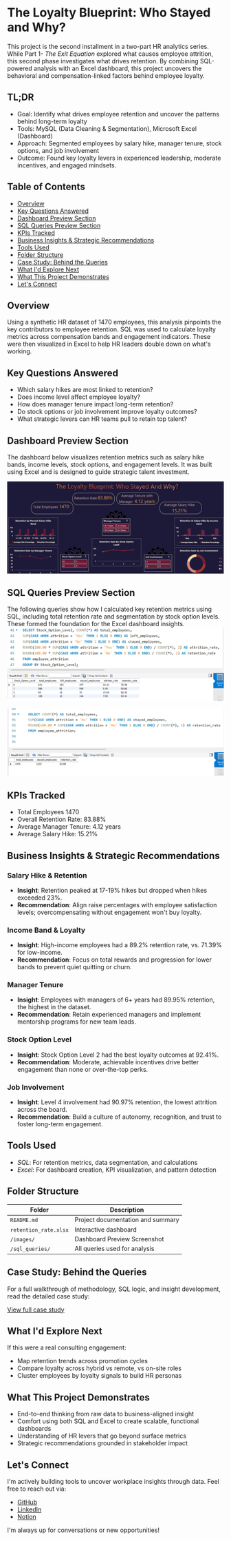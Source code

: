 # The Loyalty Blueprint: Who Stayed and Why?

This project is the second installment in a two-part HR analytics series. While Part 1- *The Exit Equation* explored what causes employee attrition, this second phase investigates what drives retention. By combining SQL-powered analysis with an Excel dashboard, this project uncovers the behavioral and compensation-linked factors behind employee loyalty.

## TL;DR
 * Goal: Identify what drives employee retention and uncover the patterns behind long-term loyalty
 * Tools: MySQL (Data Cleaning & Segmentation), Microsoft Excel (Dashboard)
 * Approach: Segmented employees by salary hike, manager tenure, stock options, and job involvement
 * Outcome: Found key loyalty levers in experienced leadership, moderate incentives, and engaged mindsets.

## Table of Contents
 * [Overview](#overview)
 * [Key Questions Answered](#key-questions-answered)
 * [Dashboard Preview Section](#dashboard-preview-section)
 * [SQL Queries Preview Section](#sql-queries-preview-section)
 * [KPIs Tracked](#kpis-tracked)
 * [Business Insights & Strategic Recommendations](#business-insights--strategic-recommendations)
 * [Tools Used](#tools-used)
 * [Folder Structure](#folder-structure)
 * [Case Study: Behind the Queries](#case-study-behind-the-questies)
 * [What I'd Explore Next](#what-id-explore-next)
 * [What This Project Demonstrates](#what-this-project-demonstrates)
 * [Let's Connect](#lets-connect)

## Overview
Using a synthetic HR dataset of 1470 employees, this analysis pinpoints the key contributors to employee retention. SQL was used to calculate loyalty metrics across compensation bands and engagement indicators. These were then visualized in Excel to help HR leaders double down on what's working.

## Key Questions Answered
 * Which salary hikes are most linked to retention?
 * Does income level affect employee loyalty?
 * How does manager tenure impact long-term retention?
 * Do stock options or job involvement improve loyalty outcomes?
 * What strategic levers can HR teams pull to retain top talent?

## Dashboard Preview Section
The dashboard below visualizes retention metrics such as salary hike bands, income levels, stock options, and engagement levels. It was built using Excel and is designed to guide strategic talent investment.

![Dashboard Retention Preview](dashboard_retention_preview.png)

## SQL Queries Preview Section
The following queries show how I calculated key retention metrics using SQL, including total retention rate and segmentation by stock option levels. These formed the foundation for the Excel dashboard insights.
![Stock Option Level Queries](stock_option_level_queries.png)

![Total Retention Rate Queries](total_retention_rate_queries.png)
## KPIs Tracked
 * Total Employees 1470
 * Overall Retention Rate: 83.88%
 * Average Manager Tenure: 4.12 years
 * Average Salary Hike: 15.21%

## Business Insights & Strategic Recommendations

### Salary Hike & Retention
 * **Insight**: Retention peaked at 17-19% hikes but dropped when hikes exceeded 23%.
 * **Recommendation**: Align raise percentages with employee satisfaction levels; overcompensating without engagement won't buy loyalty.

### Income Band & Loyalty
 * **Insight**: High-income employees had a 89.2% retention rate, vs. 71.39% for low-income.
 * **Recommendation**: Focus on total rewards and progression for lower bands to prevent quiet quitting or churn.
 
### Manager Tenure
 * **Insight**: Employees with managers of 6+ years had 89.95% retention, the highest in the dataset.
 * **Recommendation**: Retain experienced managers and implement mentorship programs for new team leads. 

### Stock Option Level
 * **Insight**: Stock Option Level 2 had the best loyalty outcomes at 92.41%.
 * **Recommendation**: Moderate, achievable incentives drive better engagement than none or over-the-top perks. 

### Job Involvement
 * **Insight**: Level 4 involvement had 90.97% retention, the lowest attrition across the board.
 * **Recommendation**: Build a culture of autonomy, recognition, and trust to foster long-term engagement.

## Tools Used
 - *SQL*: For retention metrics, data segmentation, and calculations
 - *Excel*: For dashboard creation, KPI visualization, and pattern detection

## Folder Structure 
|Folder                   | Description                       |
|-------------------------|-----------------------------------|
|`README.md`              | Project documentation and summary |
|`retention_rate.xlsx`    | Interactive dashboard             |
|`/images/`               | Dashboard Preview Screenshot      |
|`/sql_queries/`          | All queries used for analysis     |

## Case Study: Behind the Queries
For a full walkthrough of methodology, SQL logic, and insight development, read the detailed case study:

[View full case study](https://docs.google.com/document/d/1lmSIyW4AsWBMPn9TkkJxtW42j8BunomERdXkg3M_VFQ/edit?usp=sharing)

## What I'd Explore Next
If this were a real consulting engagement: 
 * Map retention trends across promotion cycles
 * Compare loyalty across hybrid vs remote, vs on-site roles
 * Cluster employees by loyalty signals to build HR personas

## What This Project Demonstrates
 * End-to-end thinking from raw data to business-aligned insight
 * Comfort using both SQL and Excel to create scalable, functional dashboards
 * Understanding of HR levers that go beyond surface metrics
 * Strategic recommendations grounded in stakeholder impact

## Let's Connect
I'm actively building tools to uncover workplace insights through data. Feel free to reach out via:
 - [GitHub](https://github.com/Shrey0561)
 - [LinkedIn](https://www.linkedin.com/in/shreya-srinath-879a66205/)
 - [Notion](https://www.notion.so/Data-Analyst-Portfolio-221ebe151fdd801e9445e32590b67758?source=copy_link)

I'm always up for conversations or new opportunities!
